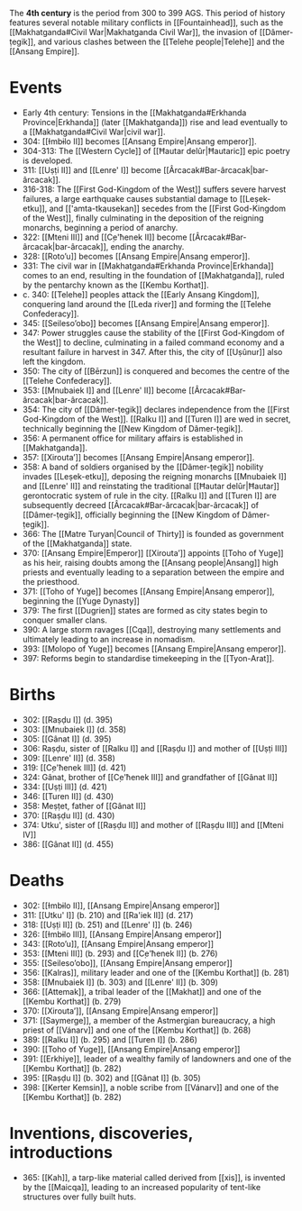 The **4th century** is the period from 300 to 399 AGS. This period of history features several notable military conflicts in [[Fountainhead]], such as the [[Makhatganda#Civil War|Makhatganda Civil War]], the invasion of [[Dâmer-ṭegik]], and various clashes between the [[Telehe people|Telehe]] and the [[Ansang Empire]].
# Events
- Early 4th century: Tensions in the [[Makhatganda#Erkhanda Province|Erkhanda]] (later [[Makhatganda]]) rise and lead eventually to a [[Makhatganda#Civil War|civil war]].
- 304: [[Ɨmbɨlo II]] becomes [[Ansang Empire|Ansang emperor]].
- 304-313: The [[Western Cycle]] of [[Ħautar delûr|Ħautaric]] epic poetry is developed.
- 311: [[Uṣṭi II]] and [[Lenre' I]] become [[Ârcacak#Bar-ârcacak|bar-ârcacak]].
- 316-318: The [[First God-Kingdom of the West]] suffers severe harvest failures, a large earthquake causes substantial damage to [[Leṣek-etku]], and [['amta-tkausekan]] secedes from the [[First God-Kingdom of the West]], finally culminating in the deposition of the reigning monarchs, beginning a period of anarchy.
- 322: [[Mteni III]] and [[C̣e'ħenek II]] become [[Ârcacak#Bar-ârcacak|bar-ârcacak]], ending the anarchy.
- 328: [[Roto’u]] becomes [[Ansang Empire|Ansang emperor]].
- 331: The civil war in [[Makhatganda#Erkhanda Province|Erkhanda]] comes to an end, resulting in the foundation of [[Makhatganda]], ruled by the pentarchy known as the [[Kembu Korthat]].
- c. 340: [[Telehe]] peoples attack the [[Early Ansang Kingdom]], conquering land around the [[Leda river]] and forming the [[Telehe Confederacy]].
- 345: [[Seileso’obo]] becomes [[Ansang Empire|Ansang emperor]].
- 347: Power struggles cause the stability of the [[First God-Kingdom of the West]] to decline, culminating in a failed command economy and a resultant failure in harvest in 347. After this, the city of [[Uṣûnur]] also left the kingdom.
- 350: The city of [[Bērzun]] is conquered and becomes the centre of the [[Telehe Confederacy]].
- 353: [[Mnubaiek I]] and [[Lenre' II]] become [[Ârcacak#Bar-ârcacak|bar-ârcacak]].
- 354: The city of [[Dâmer-ṭegik]] declares independence from the [[First God-Kingdom of the West]]. [[Ralku I]] and [[Turen I]] are wed in secret, technically beginning the [[New Kingdom of Dâmer-ṭegik]].
- 356: A permanent office for military affairs is established in [[Makhatganda]].
- 357: [[Xirouta’]] becomes [[Ansang Empire|Ansang emperor]].
- 358: A band of soldiers organised by the [[Dâmer-ṭegik]] nobility invades [[Leṣek-etku]], deposing the reigning monarchs [[Mnubaiek I]] and [[Lenre' II]] and reinstating the traditional [[Ħautar delûr|Ħautar]] gerontocratic system of rule in the city. [[Ralku I]] and [[Turen I]] are subsequently decreed [[Ârcacak#Bar-ârcacak|bar-ârcacak]] of [[Dâmer-ṭegik]], officially beginning the [[New Kingdom of Dâmer-ṭegik]].
- 366: The [[Matre Turyan|Council of Thirty]] is founded as government of the [[Makhatganda]] state.
- 370: [[Ansang Empire|Emperor]] [[Xirouta’]] appoints [[Toho of Yuge]] as his heir, raising doubts among the [[Ansang people|Ansang]] high priests and eventually leading to a separation between the empire and the priesthood.
- 371: [[Toho of Yuge]] becomes [[Ansang Empire|Ansang emperor]], beginning the [[Yuge Dynasty]]
- 379: The first [[Dugrien]] states are formed as city states begin to conquer smaller clans.
- 390: A large storm ravages [[Cqa]], destroying many settlements and ultimately leading to an increase in nomadism.
- 393: [[Molopo of Yuge]] becomes [[Ansang Empire|Ansang emperor]].
- 397: Reforms begin to standardise timekeeping in the [[Tyon-Arat]].
# Births
- 302: [[Raṣḍu I]] (d. 395)
- 303: [[Mnubaiek I]] (d. 358)
- 305: [[Gânat I]] (d. 395)
- 306: Raṣḍu, sister of [[Ralku I]] and [[Raṣḍu I]] and mother of [[Uṣṭi III]]
- 309: [[Lenre' II]] (d. 358)
- 319: [[C̣e'ħenek III]] (d. 421)
- 324: Gânat, brother of [[C̣e'ħenek III]] and grandfather of [[Gânat II]]
- 334: [[Uṣṭi III]] (d. 421)
- 346: [[Turen II]] (d. 430)
- 358: Meṣṭet, father of [[Gânat II]]
- 370: [[Raṣḍu II]] (d. 430)
- 374: Utku', sister of [[Raṣḍu II]] and mother of [[Raṣḍu III]] and [[Mteni IV]]
- 386: [[Gânat II]] (d. 455)
# Deaths
- 302: [[Ɨmbɨlo II]], [[Ansang Empire|Ansang emperor]]
- 311: [[Utku' I]] (b. 210) and [[Ra'iek II]] (d. 217)
- 318: [[Uṣṭi II]] (b. 251) and [[Lenre' I]] (b. 246)
- 326: [[Ɨmbɨlo III]], [[Ansang Empire|Ansang emperor]]
- 343: [[Roto’u]], [[Ansang Empire|Ansang emperor]]
- 353: [[Mteni III]] (b. 293) and [[C̣e'ħenek II]] (b. 276)
- 355: [[Seileso’obo]], [[Ansang Empire|Ansang emperor]]
- 356: [[Kalras]], military leader and one of the [[Kembu Korthat]] (b. 281)
- 358: [[Mnubaiek I]] (b. 303) and [[Lenre' II]] (b. 309)
- 366: [[Attemak]], a tribal leader of the [[Makhat]] and one of the [[Kembu Korthat]] (b. 279)
- 370: [[Xirouta’]], [[Ansang Empire|Ansang emperor]]
- 371: [[Saymerge]], a member of the Astmergian bureaucracy, a high priest of [[Vánarv]] and one of the [[Kembu Korthat]] (b. 268)
- 389: [[Ralku I]] (b. 295) and [[Turen I]] (b. 286)
- 390: [[Toho of Yuge]], [[Ansang Empire|Ansang emperor]]
- 391: [[Erkhiye]], leader of a wealthy family of landowners and one of the [[Kembu Korthat]] (b. 282)
- 395: [[Raṣḍu I]] (b. 302) and [[Gânat I]] (b. 305)
- 398: [[Kerter Kemsin]], a noble scribe from [[Vánarv]] and one of the [[Kembu Korthat]] (b. 282)
# Inventions, discoveries, introductions
- 365: [[Kah]], a tarp-like material called derived from [[xis]], is invented by the [[Maicqa]], leading to an increased popularity of tent-like structures over fully built huts.